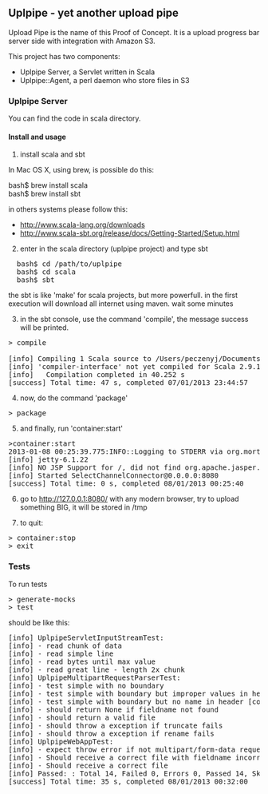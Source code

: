 ## Uplpipe - yet another upload pipe

Upload Pipe is the name of this Proof of Concept. It is a upload progress bar server side with integration with Amazon S3.

This project has two components:
 - Uplpipe Server, a Servlet written in Scala 
 - Uplpipe::Agent, a perl daemon who store files in S3

### Uplpipe Server 

You can find the code in scala directory.

#### Install and usage

1) install scala and sbt 

In Mac OS X, using brew, is possible do this:

  bash$ brew install scala   
  bash$ brew install sbt

in others systems please follow this:

 - http://www.scala-lang.org/downloads
 - http://www.scala-sbt.org/release/docs/Getting-Started/Setup.html
 
2) enter in the scala directory (uplpipe project) and type sbt
<pre>
  bash$ cd /path/to/uplpipe
  bash$ cd scala
  bash$ sbt
</pre>  
the sbt is like 'make' for scala projects, but more powerfull. in the first execution will download all internet using maven. wait some minutes

3) in the sbt console, use the command 'compile', the message success will be printed.

<pre>
> compile

[info] Compiling 1 Scala source to /Users/peczenyj/Documents/workspace/uplpipe/scala/target/scala-2.9.1/classes...
[info] 'compiler-interface' not yet compiled for Scala 2.9.1.final. Compiling...
[info]   Compilation completed in 40.252 s
[success] Total time: 47 s, completed 07/01/2013 23:44:57
</pre>

4) now, do the command 'package'

<pre>
> package
</pre>

5) and finally, run 'container:start'
<pre>
>container:start
2013-01-08 00:25:39.775:INFO::Logging to STDERR via org.mortbay.log.StdErrLog
[info] jetty-6.1.22
[info] NO JSP Support for /, did not find org.apache.jasper.servlet.JspServlet
[info] Started SelectChannelConnector@0.0.0.0:8080
[success] Total time: 0 s, completed 08/01/2013 00:25:40
</pre>

6) go to http://127.0.0.1:8080/ with any modern browser, try to upload something BIG, it will be stored in /tmp

7) to quit:

<pre>
> container:stop
> exit
</pre>

### Tests

To run tests

<pre>
> generate-mocks
> test
</pre>

should be like this:

<pre>
[info] UplpipeServletInputStreamTest:
[info] - read chunk of data
[info] - read simple line
[info] - read bytes until max value
[info] - read great line - length 2x chunk
[info] UplpipeMultipartRequestParserTest:
[info] - test simple with no boundary
[info] - test simple with boundary but improper values in header [content type]
[info] - test simple with boundary but no name in header [content disposition]
[info] - should return None if fieldname not found
[info] - should return a valid file
[info] - should throw a exception if truncate fails
[info] - should throw a exception if rename fails
[info] UplpipeWebAppTest:
[info] - expect throw error if not multipart/form-data request
[info] - Should receive a correct file with fieldname incorrect and throws exception
[info] - Should receive a correct file
[info] Passed: : Total 14, Failed 0, Errors 0, Passed 14, Skipped 0
[success] Total time: 35 s, completed 08/01/2013 00:32:00
</pre>

